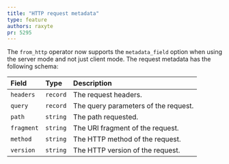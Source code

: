 ```yaml
---
title: "HTTP request metadata"
type: feature
authors: raxyte
pr: 5295
---
```


The `from_http` operator now supports the `metadata_field` option when using the
server mode and not just client mode. The request metadata has the following
schema:

| Field                | Type     | Description                           |
| :------------------- | :------- | :------------------------------------ |
| `headers`            | `record` | The request headers.                 |
| `query`              | `record` | The query parameters of the request.  |
| `path`               | `string` | The path requested.                   |
| `fragment`           | `string` | The URI fragment of the request.      |
| `method`             | `string` | The HTTP method of the request.       |
| `version`            | `string` | The HTTP version of the request.      |
